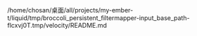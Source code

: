 /home/chosan/桌面/all/projects/my-ember-t/liquid/tmp/broccoli_persistent_filtermapper-input_base_path-flcxvj0T.tmp/velocity/README.md